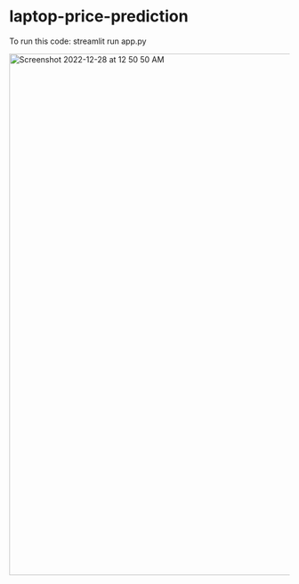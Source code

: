 # laptop-price-prediction

To run this code: streamlit run app.py

<img width="936" alt="Screenshot 2022-12-28 at 12 50 50 AM" src="https://user-images.githubusercontent.com/77871708/209712990-aa56e274-a166-4943-b217-6541ee4f312f.png">
